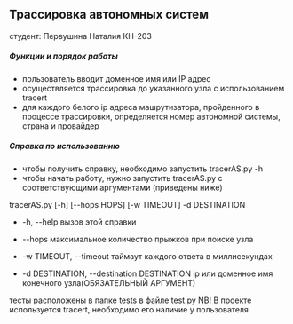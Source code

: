 ## Трассировка автономных систем
студент: Первушина Наталия КН-203

##### Функции и порядок работы
* пользователь вводит доменное имя или IP адрес
* осуществляется трассировка до указанного узла с использованием tracert
* для каждого белого ip адреса машрутизатора, пройденного в процессе трассировки, 
определяется номер автономной системы, страна и провайдер

##### Справка по использованию
* чтобы получить справку, необходимо запустить tracerAS.py -h
* чтобы начать работу, нужно запустить tracerAS.py с соответствующими аргументами
(приведены ниже)

tracerAS.py [-h] [--hops HOPS] [-w TIMEOUT] -d DESTINATION

 - -h, --help вызов этой справки
  
 - --hops максимальное количество прыжков при поиске узла
  
 - -w TIMEOUT, --timeout таймаут каждого ответа в миллисекундах
  
 - -d DESTINATION, --destination DESTINATION 
  ip или доменное имя конечного узла(ОБЯЗАТЕЛЬНЫЙ АРГУМЕНТ)

тесты расположены в папке tests в файле test.py
NB! В проекте используется tracert, необходимо его наличие у пользователя
 
